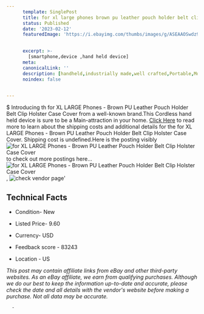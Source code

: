 ```yaml
---
      template: SinglePost
      title: for xl large phones brown pu leather pouch holder belt clip holster case cover
      status: Published
      date: '2023-02-12'
      featuredImage: 'https://i.ebayimg.com/thumbs/images/g/ASEAAOSwdz9dprGI/s-l225.jpg'
       

      excerpt: >-
        [smartphone,device ,hand held device]
      meta:
      canonicalLink: ''
      description: [handheld,industrially made,well crafted,Portable,Mobile,Compact,Convenient,Lightweight,Maneuverable,Man-portable,Miniature,Carriable,Hand-held,Light,Holdable,Transportable,Mobile device,Pocket-sized,On-the-go,Wireless,Cordless,Compact size,Convenient size, smartphone,device ,hand held device]
      noindex: false
      

---
```

$
      Introducing th for XL LARGE Phones - Brown PU Leather Pouch Holder Belt Clip Holster Case Cover from a well-known brand.This Cordless hand held device is sure to be a Main-attraction in your home. [Click Here](https://www.ebay.com/itm/254390501232?hash=item3b3adaff70%3Ag%3AASEAAOSwdz9dprGI&mkevt=1&mkcid=1&mkrid=711-53200-19255-0&campid=%253CePNCampaignId%253E&customid=%253CreferenceId%253E&toolid=10049) to read more to learn about the shipping costs and additional details for the for XL LARGE Phones - Brown PU Leather Pouch Holder Belt Clip Holster Case Cover. Shipping cost is undefined.Here is the posting visibly ![for XL LARGE Phones - Brown PU Leather Pouch Holder Belt Clip Holster Case Cover](https://i.ebayimg.com/thumbs/images/g/ASEAAOSwdz9dprGI/s-l225.jpg) to check out more postings here... ![for XL LARGE Phones - Brown PU Leather Pouch Holder Belt Clip Holster Case Cover](https://i.ebayimg.com/images/g/ASEAAOSwdz9dprGI/s-l1200.jpg), ![check vendor page](https://origin-galleryplus.ebayimg.com/ws/web/254390501232_2_0_1/225x225.jpg,https://origin-galleryplus.ebayimg.com/ws/web/254390501232_3_0_1/225x225.jpg,https://origin-galleryplus.ebayimg.com/ws/web/254390501232_4_0_1/225x225.jpg,https://origin-galleryplus.ebayimg.com/ws/web/254390501232_5_0_1/225x225.jpg,https://origin-galleryplus.ebayimg.com/ws/web/254390501232_6_0_1/225x225.jpg,https://origin-galleryplus.ebayimg.com/ws/web/254390501232_7_0_1/225x225.jpg)'

      

 ## Technical Facts 



     
      

 - Condition- New 


      

 - Listed Price- 9.60 


      

 - Currency- USD 


      

 - Feedback score - 83243 


      

 - Location - US 


      
      

 *_This post may contain affiliate links from eBay and other third-party websites. As an eBay affiliate, we earn from qualifying purchases. Although we do our best to keep the information up-to-date and accurate, please check the date and all details with the vendor's website before making a purchase. Not all data may be accurate._*




      -
